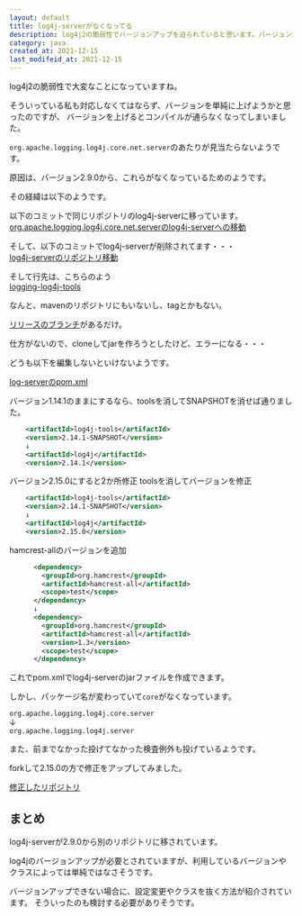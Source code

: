 ```yaml
---
layout: default
title: log4j-serverがなくなってる
description: log4j2の脆弱性でバージョンアップを迫られていると思います。バージョン2.9.0からlog4j-coreにあったorg.apache.logging.log4j.core.net.serverがなくなっています。log4j-serverのフォルダに移って、さらに別リポジトリに移ってしまっているようです。調べて分かったことなどを記載します。
category: java
created_at: 2021-12-15
last_modifeid_at: 2021-12-15
---
```


log4j2の脆弱性で大変なことになっていますね。

そういっている私も対応しなくてはならず、バージョンを単純に上げようかと思ったのですが、
バージョンを上げるとコンパイルが通らなくなってしまいました。

`org.apache.logging.log4j.core.net.server`のあたりが見当たらないようです。

原因は、バージョン2.9.0から、これらがなくなっているためのようです。

その経緯は以下のようです。

以下のコミットで同じリポジトリのlog4j-serverに移っています。  
[org.apache.logging.log4j.core.net.serverのlog4j-serverへの移動](https://github.com/apache/logging-log4j2/commit/f515fa3c4ab8ecca83f75bcb29ceb71b54c61bc4)

そして、以下のコミットでlog4j-serverが削除されてます・・・  
[log4j-serverのリポジトリ移動](https://github.com/apache/logging-log4j2/commit/8865124fb11a3a9d39ea8900e6469e491d26bc22)

そして行先は、こちらのよう  
[logging-log4j-tools](https://github.com/apache/logging-log4j-tools)

なんと、mavenのリポジトリにもいないし、tagとかもない。

[リリースのブランチ](https://github.com/apache/logging-log4j-tools/tree/release-2.x)があるだけ。  

仕方がないので、cloneしてjarを作ろうとしたけど、エラーになる・・・

どうも以下を編集しないといけないようです。

[log-serverのpom.xml](https://github.com/apache/logging-log4j-tools/blob/release-2.x/pom.xml)

バージョン1.14.1のままにするなら、toolsを消してSNAPSHOTを消せば通りました。
```xml
    <artifactId>log4j-tools</artifactId>
    <version>2.14.1-SNAPSHOT</version>
    ↓
    <artifactId>log4j</artifactId>
    <version>2.14.1</version>
```

バージョン2.15.0にすると2か所修正
toolsを消してバージョンを修正
```xml
    <artifactId>log4j-tools</artifactId>
    <version>2.14.1-SNAPSHOT</version>
    ↓
    <artifactId>log4j</artifactId>
    <version>2.15.0</version>
```

hamcrest-allのバージョンを追加
```xml
      <dependency>
        <groupId>org.hamcrest</groupId>
        <artifactId>hamcrest-all</artifactId>
        <scope>test</scope>
      </dependency>
      ↓
      <dependency>
        <groupId>org.hamcrest</groupId>
        <artifactId>hamcrest-all</artifactId>
        <version>1.3</version>
        <scope>test</scope>
      </dependency>
```

これでpom.xmlでlog4j-serverのjarファイルを作成できます。

しかし、パッケージ名が変わっていて`core`がなくなっています。  

`org.apache.logging.log4j.core.server`  
↓  
`org.apache.logging.log4j.server`

また、前までなかった投げてなかった検査例外も投げているようです。  

forkして2.15.0の方で修正をアップしてみました。

[修正したリポジトリ](https://github.com/mtaketani113/logging-log4j-tools/tree/release-2.x)

## まとめ

log4j-serverが2.9.0から別のリポジトリに移されています。

log4jのバージョンアップが必要とされていますが、利用しているバージョンやクラスによっては単純ではなさそうです。

バージョンアップできない場合に、設定変更やクラスを抜く方法が紹介されています。
そういったのも検討する必要がありそうです。